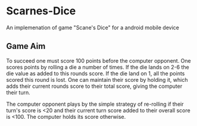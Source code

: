 # Scarnes-Dice

An implemenation of game "Scane's Dice" for a android mobile device

## Game Aim

To succeed one must score 100 points before the computer opponent. 
One scores points by rolling a die a number of times. If the die lands on 2-6 the die value as added to this rounds score. 
If the die land on 1, all the points scored this round is lost. 
One can maintain their score by holding it, which adds their current rounds score to their total score, giving the computer their turn.


The computer opponent plays by the simple strategy of re-rolling if their turn's score is <20 and their current turn score added to their overall score is <100.
The computer holds its score otherwise.
